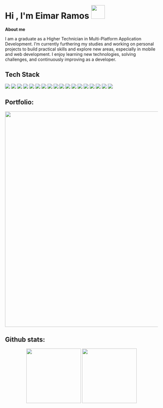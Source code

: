 <h1 align="left"><b>Hi , I'm Eimar Ramos </b><img src="https://i.giphy.com/media/v1.Y2lkPTc5MGI3NjExYmtkb2ljajRoc2FoMXp0azd6aHdlMTNlOWhqYmo4cHR5NWVyM2F3MiZlcD12MV9pbnRlcm5hbF9naWZfYnlfaWQmY3Q9cw/Zx8bHOzanrLTkb52g6/giphy.gif" width="45"></h1>

**About me**

  I am a graduate as a Higher Technician in Multi-Platform Application Development. 
  I’m currently furthering my studies and working on personal projects to build practical skills and explore new areas, especially in mobile and web development. 
  I enjoy learning new technologies, solving challenges, and continuously improving as a developer.

## Tech Stack

<span> 
<img src="https://img.shields.io/badge/Java-007396?style=for-the-badge&logo=java&logoColor=white">
<img src="https://img.shields.io/badge/C%23-239120?style=for-the-badge&logo=c-sharp&logoColor=white">
<img src="https://img.shields.io/badge/Xamarin-3498DB?style=for-the-badge&logo=.net&logoColor=white">
<img src="https://img.shields.io/badge/Maui-1?style=for-the-badge&logo=.net&logoColor=white&color=512BD4">
<img src="https://img.shields.io/badge/TypeScript-3178C6?style=for-the-badge&logo=typescript&logoColor=white">
<img src="https://img.shields.io/badge/JavaScript-F7DF1E?style=for-the-badge&logo=javascript&logoColor=black">
<img src="https://img.shields.io/badge/HTML-E34F26?style=for-the-badge&logo=html5&logoColor=white">
<img src="https://img.shields.io/badge/CSS-1572B6?style=for-the-badge&logo=css3&logoColor=white">
<img src="https://img.shields.io/badge/SASS-CC6699?style=for-the-badge&logo=sass&logoColor=white">
</span>

<span>
<img src="https://img.shields.io/badge/Python-3776AB?style=for-the-badge&logo=python&logoColor=white">
<img src="https://img.shields.io/badge/Angular-DD0031?style=for-the-badge&logo=angular&logoColor=white">
<img src="https://img.shields.io/badge/React-61DAFB?style=for-the-badge&logo=react&logoColor=black">
<img src="https://img.shields.io/badge/Symfony-000000?style=for-the-badge&logo=symfony&logoColor=white">
<img src="https://img.shields.io/badge/PHP-777BB4?style=for-the-badge&logo=php&logoColor=white">
<img src="https://img.shields.io/badge/MySQL-4479A1?style=for-the-badge&logo=mysql&logoColor=white">
<img src="https://img.shields.io/badge/SQL%20Server-CC2927?style=for-the-badge&logo=microsoft-sql-server&logoColor=white">
<img src="https://img.shields.io/badge/SQLite-1?style=for-the-badge&logo=sqlite&logoColor=white&color=003B57">
<img src="https://img.shields.io/badge/Android%20Studio-3DDC84?style=for-the-badge&logo=android-studio&logoColor=white">
</span>

<h2>Portfolio:</h2>

<div style="display: inline_block" align="center" >
<a href="https://eimar-ramos-portfolio-2024.pages.dev/" target="_blank" rel="noopener noreferrer">
  <img src="https://i.imgur.com/h3fsUKf.png" width="710">
</a>
</div>

<h2>Github stats:</h2> 

<div style="display: inline_block" align="center" >
<p><img height="180em" src="https://github-readme-stats.vercel.app/api/?username=eimarramos&hide=stars&count_private=true&style=for-the-badge&show_icons=true&theme=dark&rank_icon=github"/>
<img height="180em" src="https://github-readme-stats.vercel.app/api/top-langs/?username=eimarramos&layout=compact&langs_count=7&theme=dark"/></p>
</div>
